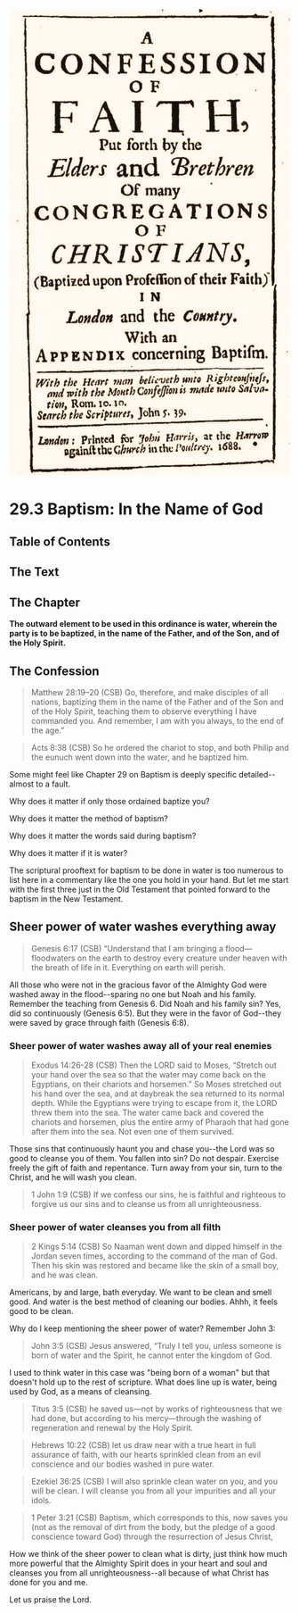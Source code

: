 <img class="intro-right" src="art-1689.png">

# 29.3 Baptism: In the Name of God

## Table of Contents

<!-- toc -->

## The Text

## The Chapter

**The outward element to be used in this ordinance is water, wherein the party is to be baptized, in the name of the Father, and of the Son, and of the Holy Spirit.**

## The Confession

>Matthew 28:19–20 (CSB) Go, therefore, and make disciples of all nations, baptizing them in the name of the Father and of the Son and of the Holy Spirit, teaching them to observe everything I have commanded you. And remember, I am with you always, to the end of the age.”

>Acts 8:38 (CSB) So he ordered the chariot to stop, and both Philip and the eunuch went down into the water, and he baptized him.

Some might feel like Chapter 29 on Baptism is deeply specific detailed--almost to a fault.

Why does it matter if only those ordained baptize you?

Why does it matter the method of baptism?

Why does it matter the words said during baptism?

Why does it matter if it is water?

The scriptural prooftext for baptism to be done in water is too numerous to list here in a commentary like the one you hold in your hand. But let me start with the first three just in the Old Testament that pointed forward to the baptism in the New Testament.

## Sheer power of water washes everything away

>Genesis 6:17 (CSB) “Understand that I am bringing a flood—floodwaters on the earth to destroy every creature under heaven with the breath of life in it. Everything on earth will perish.

All those who were not in the gracious favor of the Almighty God were washed away in the flood--sparing no one but Noah and his family. Remember the teaching from Genesis 6. Did Noah and his family sin? Yes, did so continuously (Genesis 6:5). But they were in the favor of God--they were saved by grace through faith (Genesis 6:8).

### Sheer power of water washes away all of your real enemies

>Exodus 14:26-28 (CSB) Then the LORD said to Moses, “Stretch out your hand over the sea so that the water may come back on the Egyptians, on their chariots and horsemen.” So Moses stretched out his hand over the sea, and at daybreak the sea returned to its normal depth. While the Egyptians were trying to escape from it, the LORD threw them into the sea. The water came back and covered the chariots and horsemen, plus the entire army of Pharaoh that had gone after them into the sea. Not even one of them survived.

Those sins that continuously haunt you and chase you--the Lord was so good to cleanse you of them. You fallen into sin? Do not despair. Exercise freely the gift of faith and repentance. Turn away from your sin, turn to the Christ, and he will wash you clean.

>1 John 1:9 (CSB) If we confess our sins, he is faithful and righteous to forgive us our sins and to cleanse us from all unrighteousness.

### Sheer power of water cleanses you from all filth

>2 Kings 5:14 (CSB) So Naaman went down and dipped himself in the Jordan seven times, according to the command of the man of God. Then his skin was restored and became like the skin of a small boy, and he was clean.

Americans, by and large, bath everyday. We want to be clean and smell good. And water is the best method of cleaning our bodies. Ahhh, it feels good to be clean.

Why do I keep mentioning the sheer power of water? Remember John 3:

>John 3:5 (CSB) Jesus answered, “Truly I tell you, unless someone is born of water and the Spirit, he cannot enter the kingdom of God.

I used to think water in this case was "being born of a woman" but that doesn't hold up to the rest of scripture. What does line up is water, being used by God, as a means of cleansing.

>Titus 3:5 (CSB) he saved us—not by works of righteousness that we had done, but according to his mercy—through the washing of regeneration and renewal by the Holy Spirit.

>Hebrews 10:22 (CSB) let us draw near with a true heart in full assurance of faith, with our hearts sprinkled clean from an evil conscience and our bodies washed in pure water.

>Ezekiel 36:25 (CSB) I will also sprinkle clean water on you, and you will be clean. I will cleanse you from all your impurities and all your idols.

>1 Peter 3:21 (CSB) Baptism, which corresponds to this, now saves you (not as the removal of dirt from the body, but the pledge of a good conscience toward God) through the resurrection of Jesus Christ,

How we think of the sheer power to clean what is dirty, just think how much more powerful that the Almighty Spirit does in your heart and soul and cleanses you from all unrighteousness--all because of what Christ has done for you and me.

Let us praise the Lord.
